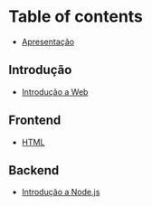 # Table of contents

* [Apresentação](README.md)

## Introdução

* [Introdução a Web](introducao/aula-1-tecnologias-e-ferramentas-para-desenvolvimento-web.md)

## Frontend

* [HTML](frontend/html.md)

## Backend

* [Introdução a Node.js](backend/introducao-a-node.js.md)

